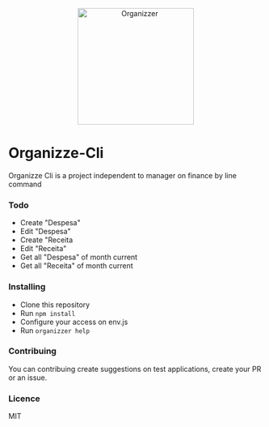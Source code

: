 <p align="center">
  <img src="https://lh3.googleusercontent.com/-mRGVcZwFNWU63y0ScjwXP3wnSXsgOWBaU7YA5pEnWaKcXehdJtOwZiwAZ8VtrVq4A6V" alt="Organizzer" width="230" />
</p>

# Organizze-Cli

Organizze Cli is a project independent to manager on finance by line command

### Todo

 - Create "Despesa"
 - Edit "Despesa"
 - Create "Receita
 - Edit "Receita"
 - Get all "Despesa" of month current
 - Get all "Receita" of month current
 
### Installing

 - Clone this repository
 - Run ```npm install```
 - Configure your access on env.js
 - Run ```organizzer help```
 
### Contribuing

You can contribuing create suggestions on test applications, create your PR or an issue.

### Licence

MIT
